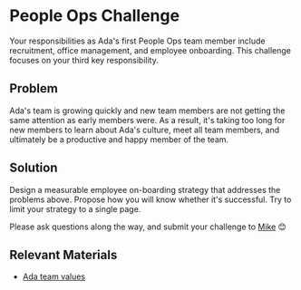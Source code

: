 # People Ops Challenge

Your responsibilities as Ada's first People Ops team member include recruitment, office management, and employee onboarding. This challenge focuses on your third key responsibility.

## Problem
Ada's team is growing quickly and new team members are not getting the same attention as early members were. As a result, it's taking too long for new members to learn about Ada's culture, meet all team members, and ultimately be a productive and happy member of the team.

## Solution 
Design a measurable employee on-boarding strategy that addresses the problems above. Propose how you will know whether it's successful. Try to limit your strategy to a single page.

Please ask questions along the way, and submit your challenge to [Mike](mailto:mike@ada.support) 😊  

 
## Relevant Materials

- [Ada team values](https://docs.google.com/document/d/1PbJDBCqNEMlItXvdw2Wk_y7gEv8MorJ-lIVKxCLkJlY/edit)
 
